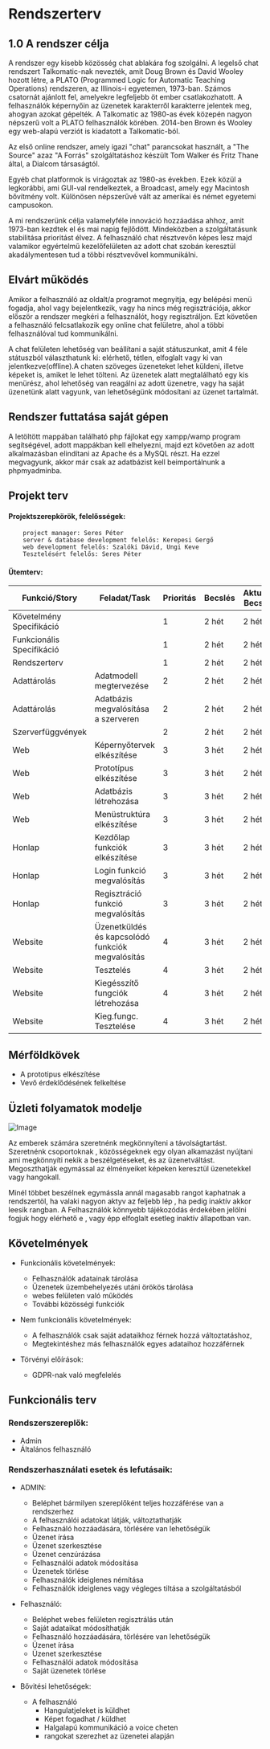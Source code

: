 # Rendszerterv

## 1.0 A rendszer célja

A rendszer egy kisebb közösség chat ablakára fog szolgálni. A legelső chat rendszert Talkomatic-nak nevezték,
amit Doug Brown és David Wooley hozott létre, a PLATO (Programmed Logic for Automatic Teaching Operations)
rendszeren, az Illinois-i egyetemen, 1973-ban. Számos csatornát ajánlott fel, amelyekre legfeljebb öt ember
csatlakozhatott. A felhasználók képernyőin az üzenetek karakterről karakterre jelentek meg, ahogyan azokat
gépelték. A Talkomatic az 1980-as évek közepén nagyon népszerű volt a PLATO felhasználók körében.
2014-ben Brown és Wooley egy web-alapú verziót is kiadatott a Talkomatic-ból.  
  
Az első online rendszer, amely igazi "chat" parancsokat használt, a "The Source" azaz "A Forrás" szolgáltatáshoz
készült Tom Walker és Fritz Thane által, a Dialcom társaságtól. 
  
Egyéb chat platformok is virágoztak az 1980-as években. Ezek közül a legkorábbi, ami GUI-val rendelkeztek,
a Broadcast, amely egy Macintosh bővítmény volt. Különösen népszerűvé vált az amerikai és német egyetemi
campusokon.

A mi rendszerünk célja valamelyféle innováció hozzáadása ahhoz, amit 1973-ban kezdtek el és mai napig fejlődött.
Mindeközben a szolgáltatásunk stabilitása prioritást élvez. A felhasználó chat résztvevőn képes lesz majd
valamikor egyértelmű kezelőfelületen az adott chat szobán keresztül akadálymentesen tud a többi résztvevővel
kommunikálni.

## Elvárt működés
Amikor a felhasználó az oldalt/a programot megnyitja, egy belépési menü fogadja, ahol vagy bejelentkezik, vagy ha nincs még regisztrációja, akkor először a rendszer megkéri a felhasználót, hogy regisztráljon. Ezt követően a felhasználó felcsatlakozik egy online chat felületre, ahol a többi felhasználóval tud kommunikálni.  

A chat felületen lehetőség van beállítani a saját státuszunkat, amit 4 féle státuszból választhatunk ki: elérhető, tétlen, elfoglalt vagy ki van jelentkezve(offline).A chaten szöveges üzeneteket lehet küldeni, illetve képeket is, amiket le lehet tölteni. Az üzenetek alatt megtalálható egy kis menürész, ahol lehetőség van reagálni az adott üzenetre, vagy ha saját üzenetünk alatt vagyunk, van lehetőségünk módosítani az üzenet tartalmát.

## Rendszer futtatása saját gépen 
A letöltött mappában található php fájlokat egy xampp/wamp program segítségével, adott mappákban kell elhelyezni, majd ezt követően az adott alkalmazásban elindítani az Apache és a MySQL részt. Ha ezzel megvagyunk, akkor már csak az adatbázist kell beimportálnunk a phpmyadminba.

## Projekt terv

#### __Projektszerepkörök, felelősségek:__  
        project manager: Seres Péter
        server & database development felelős: Kerepesi Gergő
        web development felelős: Szalóki Dávid, Ungi Keve
        Tesztelésért felelős: Seres Péter
        
#### __Ütemterv:__

|Funkció/Story|Feladat/Task|Prioritás|Becslés|Aktuális Becslés|Eltelt Idő|Hátralévő idő|
|-------------|------------|---------|-------|----------------|----------|-------------|
|Követelmény Specifikáció| | 1 | 2 hét | 2 hét | 1 hét | 1 hét |
|Funkcionális Specifikáció| | 1 | 2 hét | 2 hét | 1 hét | 1 hét |
|Rendszerterv| | 1 | 2 hét | 2 hét | 1 hét | 1 hét |
|Adattárolás|Adatmodell megtervezése | 2 | 2 hét | 2 hét | 0 hét | 2 hét |
|Adattárolás| Adatbázis megvalósítása a szerveren | 2 | 2 hét | 2 hét | 0 hét | 2 hét |
|Szerverfüggvények| | 2 | 2 hét | 2 hét | 0 hét | 2 hét |
|Web| Képernyőtervek elkészítése | 3 | 3 hét | 2 hét | 0 hét | |
|Web| Prototípus elkészítése | 3 | 3 hét | 2 hét | 0 hét | |
|Web| Adatbázis létrehozása | 3 | 3 hét | 2 hét | 0 hét | |
|Web| Menüstruktúra elkészítése | 3 | 3 hét | 2 hét | 0 hét | |
|Honlap| Kezdőlap funkciók elkészítése | 3 | 3 hét | 2 hét | 0 hét | |
|Honlap| Login funkció megvalósítás | 3 | 3 hét | 2 hét | 0 hét | |
|Honlap| Regisztráció funkció megvalósítás | 3 | 3 hét | 2 hét | 0 hét | |
|Website| Üzenetküldés és kapcsolódó funkciók megvalósítás | 4 | 3 hét | 2 hét | 0 hét | |
|Website| Tesztelés | 4 | 3 hét | 2 hét | 0 hét | |
|Website| Kiegésszítő fungciók létrehozása | 4 | 3 hét | 2 hét | 0 hét | |
|Website| Kieg.fungc. Tesztelése | 4 | 3 hét | 2 hét | 0 hét | |

## Mérföldkövek

- A prototipus elkészítése
- Vevő érdeklődésének felkeltése


## Üzleti folyamatok modelje

![Image](https://github.com/gergof2/AFP_2021_2022_2/blob/main/docs/images/BusinessModel.png)

Az emberek számára szeretnénk megkönnyíteni a távolságtartást. Szeretnénk csoportoknak , közösségeknek egy olyan alkamazást nyújtani ami megkönnyíti nekik a beszélgetéseket, és az üzenetváltást. Megoszthatják egymással az élményeiket képeken keresztül üzenetekkel vagy hangokall.  

Minél többet beszélnek egymássla annál magasabb rangot kaphatnak a rendszertöl, ha valaki nagyon aktyv az feljebb lép , ha pedig inaktív akkor leesik rangban. A Felhasználók könnyebb tájékozódás érdekében jelölni fogjuk hogy elérhető e , vagy épp elfoglalt esetleg inaktív állapotban van.

## Követelmények
- Funkcionális követelmények:
  - Felhasználók adatainak tárolása
  - Üzenetek üzembehelyezés utáni örökös tárolása
  - webes felületen való működés
  - További közösségi funkciók 

- Nem funkcionális követelmények:
  - A felhasználók csak saját adataikhoz férnek hozzá változtatáshoz, 
  - Megtekintéshez más felhasználók egyes adataihoz hozzáférnek

- Törvényi előírások:
  - GDPR-nak való megfelelés

## Funkcionális terv

### Rendszerszereplők:  
  - Admin  
  - Általános felhasználó  

### Rendszerhasználati esetek és lefutásaik:
- ADMIN:  
  - Beléphet bármilyen szereplőként teljes hozzáférése van a rendszerhez
  - A felhasználói adatokat látják, változtathatják
  - Felhasználó hozzáadására, törlésére van lehetőségük
  - Üzenet írása
  - Üzenet szerkesztése
  - Üzenet cenzúrázása
  - Felhasználói adatok módosítása
  - Üzenetek törlése
  - Felhasználók ideiglenes némítása
  - Felhasználók ideiglenes vagy végleges tiltása a szolgáltatásból

- Felhasználó:  
  - Beléphet webes felületen regisztrálás után
  - Saját adataikat módosíthatják
  - Felhasználó hozzáadására, törlésére van lehetőségük
  - Üzenet írása
  - Üzenet szerkesztése
  - Felhasználói adatok módosítása
  - Saját üzenetek törlése
  
- Bővitési lehetőségek:
    - A felhasználó
        - Hangulatjeleket is küldhet
        - Képet fogadhat / küldhet
        - Halgalapú kommunikáció a voice cheten
        - rangokat szerezhet az üzenetei alapján

